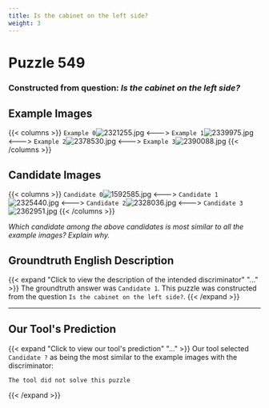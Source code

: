 ```yaml
---
title: Is the cabinet on the left side?
weight: 3
---
```


# Puzzle 549
### Constructed from question: _Is the cabinet on the left side?_


## Example Images
{{< columns >}}
`Example 0`![2321255.jpg](/gqa_images/2321255.jpg)
<--->
`Example 1`![2339975.jpg](/gqa_images/2339975.jpg)
<--->
`Example 2`![2378530.jpg](/gqa_images/2378530.jpg)
<--->
`Example 3`![2390088.jpg](/gqa_images/2390088.jpg)
{{< /columns >}}

## Candidate Images
{{< columns >}}
`Candidate 0`![1592585.jpg](/gqa_images/1592585.jpg)
<--->
`Candidate 1`![2325440.jpg](/gqa_images/2325440.jpg)
<--->
`Candidate 2`![2328036.jpg](/gqa_images/2328036.jpg)
<--->
`Candidate 3`![2362951.jpg](/gqa_images/2362951.jpg)
{{< /columns >}}

*Which candidate among the above candidates is most similar to all the example images? Explain why.*

## Groundtruth English Description

{{< expand "Click to view the description of the intended discriminator" "..." >}}
The groundtruth answer was `Candidate 1`. This puzzle was constructed from the question `Is the cabinet on the left side?`.
{{< /expand >}}

---

## Our Tool's Prediction

{{< expand "Click to view our tool's prediction" "..." >}}
Our tool selected `Candidate ?` as being the most similar to the example images with the discriminator:
```plaintext
The tool did not solve this puzzle
```
{{< /expand >}}
